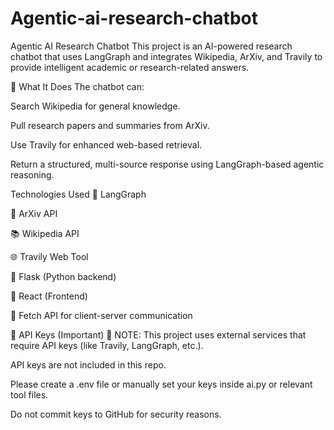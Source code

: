 # Agentic-ai-research-chatbot

 Agentic AI Research Chatbot
This project is an AI-powered research chatbot that uses LangGraph and integrates Wikipedia, ArXiv, and Travily to provide intelligent academic or research-related answers.

🧠 What It Does
The chatbot can:

Search Wikipedia for general knowledge.

Pull research papers and summaries from ArXiv.

Use Travily for enhanced web-based retrieval.

Return a structured, multi-source response using LangGraph-based agentic reasoning.


Technologies Used
🧠 LangGraph

🧪 ArXiv API

📚 Wikipedia API

🌐 Travily Web Tool

🧩 Flask (Python backend)

💬 React (Frontend)

🎯 Fetch API for client-server communication

🔐 API Keys (Important)
🛑 NOTE: This project uses external services that require API keys (like Travily, LangGraph, etc.).

API keys are not included in this repo.

Please create a .env file or manually set your keys inside ai.py or relevant tool files.

Do not commit keys to GitHub for security reasons.
